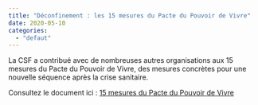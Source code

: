 ```yaml
---
title: "Déconfinement : les 15 mesures du Pacte du Pouvoir de Vivre"
date: 2020-05-10
categories: 
  - "defaut"
---
```


La CSF a contribué avec de nombreuses autres organisations aux 15 mesures du Pacte du Pouvoir de Vivre, des mesures concrètes pour une nouvelle séquence après la crise sanitaire.

Consultez le document ici : [15 mesures du Pacte du Pouvoir de Vivre](http://www3.slc.asso.fr/wp-content/uploads/2020/05/lpdpdv_15mesures_V4.pdf)
